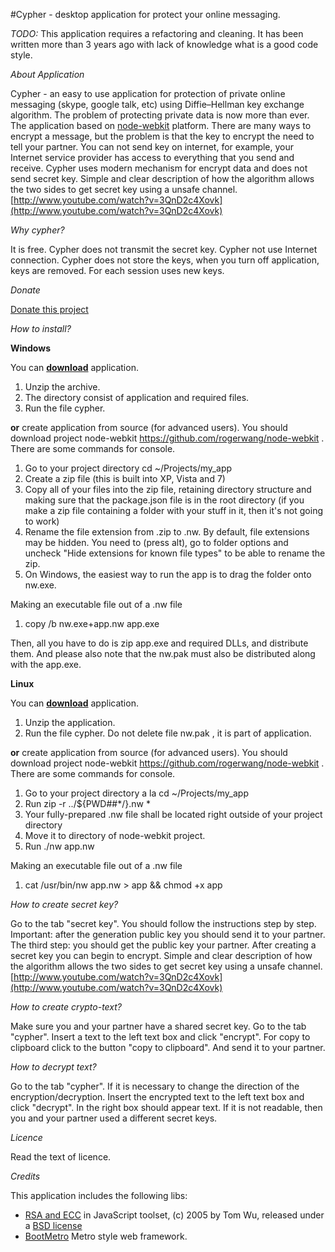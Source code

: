 #Cypher - desktop application for protect your online messaging.

*TODO:*
This application requires a refactoring and cleaning. It has been written more than 3 years ago with lack of knowledge what is a good code style.

*About Application*

Cypher - an easy to use application for protection of private
online messaging (skype, google talk, etc) using Diffie–Hellman
key exchange algorithm. The problem of protecting private data is now more than ever.
The application based on [node-webkit](https://github.com/rogerwang/node-webkit) platform.
There are many ways to encrypt a message, but the problem is
that the key to encrypt the need to tell your partner.
You can not send key on internet, for example,
your Internet service provider has access to everything that you send and receive.
Cypher uses modern mechanism for encrypt data and does not send secret key.
Simple and clear description of how the algorithm allows the two sides
to get secret key using a unsafe channel.
[http://www.youtube.com/watch?v=3QnD2c4Xovk](http://www.youtube.com/watch?v=3QnD2c4Xovk)

*Why cypher?*

It is free. Cypher does not transmit the secret key. Cypher not use Internet connection.
Cypher does not store the keys, when you turn off application, keys are removed. For each session
uses new keys.

*Donate*

[Donate this project](https://www.paypal.com/cgi-bin/webscr?cmd=_s-xclick&hosted_button_id=MSGTAVUXX9A8Y)

*How to install?*

**Windows**

You can **[download](https://www.dropbox.com/s/2ockj4tkcro8emg/cypher-win-0.2.zip)** application.

1. Unzip the archive.
2. The directory consist of application and required files.
3. Run the file cypher.

**or** create application from source (for advanced users). You should download
project node-webkit https://github.com/rogerwang/node-webkit .
There are some commands for console.

1. Go to your project directory  cd ~/Projects/my_app
2. Create a zip file (this is built into XP, Vista and 7)
3. Copy all of your files into the zip file, retaining directory
structure and making sure that the package.json file is in the root directory
(if you make a zip file containing a folder with your stuff in it, then it's not going to work)
4. Rename the file extension from .zip to .nw. By default, file extensions may be hidden.
You need to (press alt), go to folder options and uncheck "Hide extensions for known file types" to be able to rename the zip.
5. On Windows, the easiest way to run the app is to drag the folder onto nw.exe.

Making an executable file out of a .nw file

1. copy /b nw.exe+app.nw app.exe

Then, all you have to do is zip app.exe and required DLLs, and distribute them.
And please also note that the nw.pak must also be distributed along with the app.exe.

**Linux**

You can **[download](https://www.dropbox.com/s/xgktm8g6rmg4hkg/cypher-linux-0.2.zip)** application.

1. Unzip the application.
2. Run the file cypher. Do not delete file nw.pak , it is part of application.

**or** create application from source (for advanced users). You should download
project node-webkit https://github.com/rogerwang/node-webkit .
There are some commands for console.

1. Go to your project directory a la cd ~/Projects/my_app
2. Run zip -r ../${PWD##*/}.nw *
3. Your fully-prepared .nw file shall be located right outside of your project directory
4. Move it to directory of node-webkit project.
5. Run ./nw app.nw

Making an executable file out of a .nw file

1. cat /usr/bin/nw app.nw > app && chmod +x app

*How to create secret key?*

Go to the tab "secret key". You should follow the instructions step by step. Important:
after the generation public key you should  send it to your partner. The third step:
you should get the public key your partner. After creating a secret key you can
begin to encrypt. Simple and clear description of how
the algorithm allows the two sides to get secret key using a unsafe channel.
[http://www.youtube.com/watch?v=3QnD2c4Xovk](http://www.youtube.com/watch?v=3QnD2c4Xovk)


*How to create crypto-text?*

Make sure you and your partner have a shared secret key. Go to the tab "cypher".
Insert a text to the left text box and click "encrypt".
For copy to clipboard click to the button "copy to clipboard". And send it to your partner.

*How to decrypt text?*

Go to the tab "cypher". If it is necessary to change the direction
of the encryption/decryption. Insert the encrypted text
to the left text box and click "decrypt". In the right box should appear text.
If  it is not readable, then you and your partner used a different secret keys.

*Licence*

Read the text of licence.

*Credits*

This application includes the following libs:

- [RSA and ECC](http://www-cs-students.stanford.edu/~tjw/jsbn/) in JavaScript toolset, (c) 2005 by Tom Wu, released under a [BSD license](http://www-cs-students.stanford.edu/~tjw/jsbn/LICENSE)
- [BootMetro](http://aozora.github.com/bootmetro/) Metro style web framework.








